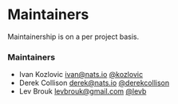 # Maintainers

Maintainership is on a per project basis.

### Maintainers
  - Ivan Kozlovic <ivan@nats.io> [@kozlovic](https://github.com/kozlovic)
  - Derek Collison <derek@nats.io> [@derekcollison](https://github.com/derekcollison)
  - Lev Brouk <levbrouk@gmail.com> [@levb](https://github.com/levb)

